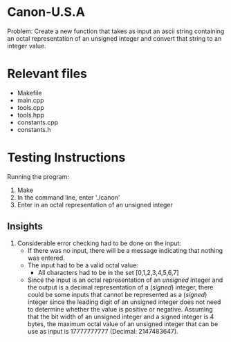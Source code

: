 # Canon-U.S.A
Problem:  Create a new function that takes as input an ascii string containing an octal representation of an unsigned integer and convert that string to an integer value. 

# Relevant files 
- Makefile
- main.cpp
- tools.cpp
- tools.hpp
- constants.cpp
- constants.h

# Testing Instructions
Running the program:
1. Make
2. In the command line, enter './canon'
3. Enter in an octal representation of an unsigned integer

## Insights
1. Considerable error checking had to be done on the input:
    - If there was no input, there will be a message indicating that nothing was entered.
    - The input had to be a valid octal value:
        - All characters had to be in the set [0,1,2,3,4,5,6,7]
    - Since the input is an octal representation of an *unsigned* integer and the output
      is a decimal representation of a (*signed*) integer, there could be some inputs that 
      cannot be represented as a (*signed*) integer since the leading digit of an unsigned 
      integer does not need to determine whether the value is positive or negative. 
      Assuming that the bit width of an unsigned integer and a signed integer is 
      4 bytes, the maximum octal value of an unsigned integer that can be use as input 
      is 17777777777 (Decimal: 2147483647). 
